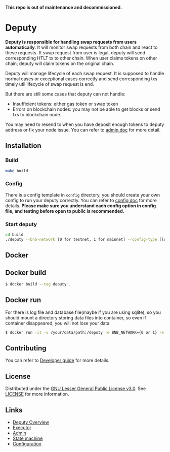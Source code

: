 **This repo is out of maintenance and decommissioned.**
# Deputy

**Deputy is responsible for handling swap requests from users automatically**. It will monitor swap requests from both 
chain and react to these requests. If swap request from user is legal, deputy will send corresponding HTLT tx to other chain.
When user claims tokens on other chain, deputy will claim tokens on the original chain.

Deputy will manage lifecycle of each swap request. It is supposed to handle normal cases or exceptional cases correctly 
and send corresponding txs timely util lifecycle of swap request is end. 

But there are still some cases that deputy can not handle:
+ Insufficient tokens: either gas token or swap token
+ Errors on blockchain nodes: you may not be able to get blocks or send txs to blockchain node.

You may need to resend tx when you have deposit enough tokens to deputy address or fix your node issue. You can refer to 
[admin doc](./spec/admin.md) for more detail.

## Installation

### Build

```bash
make build
```
### Config

There is a config template in `config` directory, you should create your own config to run your deputy correctly. 
You can refer to [config doc](./spec/config.md) for more details. **Please make sure you understand each config option 
in config file, and testing before open to public is recommended.**

### Start deputy

```bash
cd build
./deputy --bnb-network [0 for testnet, 1 for mainnet] --config-type [local or aws] --config-path config_file_path --aws-region [aws region or omit] --aws-secret-key [aws secret key for config or omit]
```

## Docker 

## Docker build

```bash
$ docker build --tag deputy .
```

## Docker run

For there is log file and database file(maybe if you are using sqlite), so you should mount a directory storing data files
into container, so even if container disappeared, you will not lose your data.

```bash
$ docker run -it -v /your/data/path:/deputy -e BNB_NETWORK={0 or 1} -e CONFIG_TYPE="local" -e CONFIG_FILE_PATH=/your/config/file/path/in/container -d deputy
```

## Contributing

You can refer to [Developer guide](./spec/develop_guide.md) for more details.

## License

Distributed under the [GNU Lesser General Public License v3.0](https://www.gnu.org/licenses/lgpl-3.0.en.html). See [LICENSE](LICENSE) for more information.

## Links

+ [Deputy Overview](./spec/deputy.md)
+ [Executor](./spec/executor.md)
+ [Admin](./spec/admin.md)
+ [State machine](./spec/state_machine.md)
+ [Configuration](./spec/config.md)
